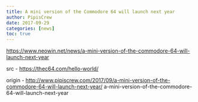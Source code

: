 ```yaml
---
title: A mini version of the Commodore 64 will launch next year
author: PipisCrew
date: 2017-09-29
categories: [news]
toc: true
---
```


https://www.neowin.net/news/a-mini-version-of-the-commodore-64-will-launch-next-year

src - https://thec64.com/hello-world/

origin - http://www.pipiscrew.com/2017/09/a-mini-version-of-the-commodore-64-will-launch-next-year/ a-mini-version-of-the-commodore-64-will-launch-next-year
